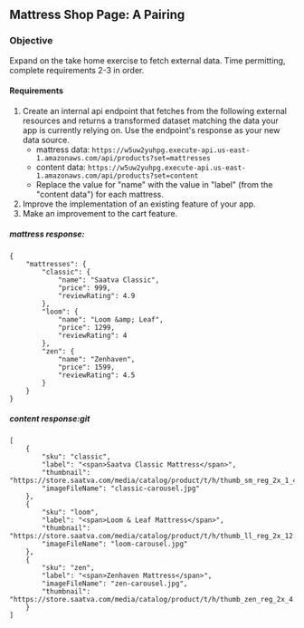 ## Mattress Shop Page: A Pairing

### Objective
Expand on the take home exercise to fetch external data. Time permitting, complete requirements 2-3 in order.

#### Requirements
1. Create an internal api endpoint that fetches from the following external resources and returns a transformed dataset matching the data your app is currently relying on. Use the endpoint's response as your new data source.
    - mattress data: `https://w5uw2yuhpg.execute-api.us-east-1.amazonaws.com/api/products?set=mattresses`
    - content data: `https://w5uw2yuhpg.execute-api.us-east-1.amazonaws.com/api/products?set=content`
    - Replace the value for "name" with the value in "label" (from the "content data") for each mattress.
2. Improve the implementation of an existing feature of your app.
3. Make an improvement to the cart feature.

##### mattress response:
```
{
    "mattresses": {
        "classic": {
            "name": "Saatva Classic",
            "price": 999,
            "reviewRating": 4.9
        },
        "loom": {
            "name": "Loom &amp; Leaf",
            "price": 1299,
            "reviewRating": 4
        },
        "zen": {
            "name": "Zenhaven",
            "price": 1599,
            "reviewRating": 4.5
        }
    }
}
```

##### content response:git
```
[
    {
        "sku": "classic",
        "label": "<span>Saatva Classic Mattress</span>",
        "thumbnail": "https://store.saatva.com/media/catalog/product/t/h/thumb_sm_reg_2x_1_40.jpg",
        "imageFileName": "classic-carousel.jpg"
    },
    {
        "sku": "loom",
        "label": "<span>Loom & Leaf Mattress</span>",
        "thumbnail": "https://store.saatva.com/media/catalog/product/t/h/thumb_ll_reg_2x_12.jpg",
        "imageFileName": "loom-carousel.jpg"
    },
    {
        "sku": "zen",
        "label": "<span>Zenhaven Mattress</span>",
        "imageFileName": "zen-carousel.jpg",
        "thumbnail": "https://store.saatva.com/media/catalog/product/t/h/thumb_zen_reg_2x_4.jpg"
    }
]
```